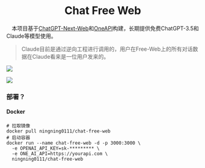 <h1 align="center">Chat Free Web</h1>

&emsp;本项目基于[ChatGPT-Next-Web](https://github.com/Yidadaa/ChatGPT-Next-Web)和[OneAPI](https://github.com/songquanpeng/one-api)构建，长期提供免费ChatGPT-3.5和Claude等模型使用。

> Claude目前是通过逆向工程进行调用的，用户在Free-Web上的所有对话数据在Claude看来是一位用户发来的。

![](https://cdn.staticaly.com/gh/NingNing0111/picx-images-hosting@master/ChatGPT/1693628871713.4uajbsnxufw0.webp)

![](https://cdn.staticaly.com/gh/NingNing0111/picx-images-hosting@master/ChatGPT/1693628822070.6dznol6gvj00.webp)

### 部署？

#### Docker

```
# 拉取镜像
docker pull ningning0111/chat-free-web
# 启动容器
docker run --name chat-free-web -d -p 3000:3000 \
  -e OPENAI_API_KEY=sk-********* \
  -e ONE_AI_API=https://yourapi.com \
  ningning0111/chat-free-web
```
